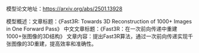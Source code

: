 模型论文地址：https://arxiv.org/abs/2501.13928

模型概述：文章标题：《Fast3R: Towards 3D Reconstruction of 1000+ Images in One Forward Pass》
中文文章标题：《Fast3R：在一次前向传递中重建1000+张图像的3D结构》
文章内容：提出Fast3R算法，通过一次前向传递实现千张图像的3D重建，提高效率和准确性。
